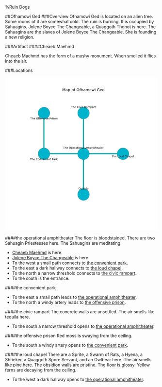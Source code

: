 %Ruin Dogs

##Ofhamcwi Ged
###Overview
Ofhamcwi Ged is located on an alien tree. Some rooms of it are somewhat cold. The ruin is burning. It is occupied by Sahuagins. <a name="Jolene-Boyce-The-Changeable"></a>Jolene Boyce The Changeable, a Quaggoth Thonot is here. The Sahuagins are the slaves of Jolene Boyce The Changeable. She  is founding a new religion. 



###Artifact
####<a name="Cheaeb-Maehmd"></a>Cheaeb Maehmd


Cheaeb Maehmd has the form of a mushy monument. When smelled it flies into the air. 





###Locations


![](../v2/images/Ofhamcwi-Ged.png)

####<a name="the-operational-amphitheater"></a>the operational amphitheater
The floor is bloodstained. There are two Sahuagin Priestesses here. The Sahuagins are meditating. 



* [Cheaeb Maehmd](#Cheaeb-Maehmd) is here.
* [Jolene Boyce The Changeable](#Jolene-Boyce-The-Changeable) is here.
* To the west a small path connects to [the convenient park](#the-convenient-park).
* To the east a dark hallway connects to [the loud chapel](#the-loud-chapel).
* To the north a narrow threshold connects to [the civic rampart](#the-civic-rampart).
* To the south is the entrance.


####<a name="the-convenient-park"></a>the convenient park




* To the east a small path leads to [the operational amphitheater](#the-operational-amphitheater).
* To the north a windy artery leads to [the offensive prison](#the-offensive-prison).


####<a name="the-civic-rampart"></a>the civic rampart
The concrete walls are unsettled. The air smells like tequila here. 



* To the south a narrow threshold opens to [the operational amphitheater](#the-operational-amphitheater).


####<a name="the-offensive-prison"></a>the offensive prison
Red moss is swaying from the ceiling. 



* To the south a windy artery opens to [the convenient park](#the-convenient-park).


####<a name="the-loud-chapel"></a>the loud chapel
There are a Sprite, a Swarm of Rats, a Hyena, a Shrieker, a Quaggoth Spore Servant, and an Owlbear here. The air smells like pine here. The obsidion walls are pristine. The floor is glossy. Yellow ferns are decaying from the ceiling. 



* To the west a dark hallway opens to [the operational amphitheater](#the-operational-amphitheater).


